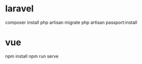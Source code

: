 # laravel
composer install
php artisan migrate
php artisan passport:install

# vue
npm install
npm run serve
